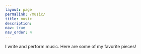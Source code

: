 ```yaml
---
layout: page
permalink: /music/
title: music
description: 
nav: true
nav_order: 4
---
```


I write and perform music. Here are some of my favorite pieces!


